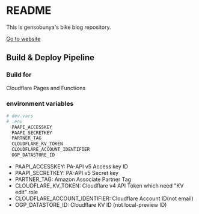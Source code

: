 # README

This is gensobunya's bike blog repository.

[Go to website](http://blog.gensobunya.net)

## Build & Deploy Pipeline

### Build for

Cloudflare Pages and Functions

### environment variables

```bash
# dev.vars
# .env
  PAAPI_ACCESSKEY
  PAAPI_SECRETKEY
  PARTNER_TAG
  CLOUDFLARE_KV_TOKEN
  CLOUDFLARE_ACCOUNT_IDENTIFIER
  OGP_DATASTORE_ID
```

- PAAPI_ACCESSKEY: PA-API v5 Access key ID
- PAAPI_SECRETKEY: PA-API v5 Secret key
- PARTNER_TAG: Amazon Associate Partner Tag
- CLOUDFLARE_KV_TOKEN: Cloudflare v4 API Token which need "KV edit" role
- CLOUDFLARE_ACCOUNT_IDENTIFIER: Cloudflare Account ID(not email)
- OGP_DATASTORE_ID: Cloudflare KV ID (not local-preview ID)
